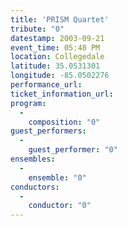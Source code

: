 ```yaml
---
title: 'PRISM Quartet'
tribute: "0"
datestamp: 2003-09-21
event_time: 05:48 PM
location: Collegedale
latitude: 35.0531301
longitude: -85.0502276
performance_url: 
ticket_information_url: 
program: 
  -
    composition: "0"
guest_performers: 
  -
    guest_performer: "0"
ensembles: 
  -
    ensemble: "0"
conductors: 
  -
    conductor: "0"
---
```


